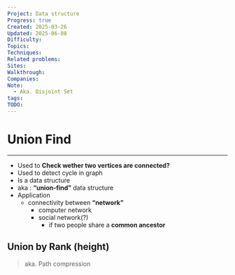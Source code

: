 ```yaml
---
Project: Data structure
Progress: true
Created: 2025-03-26
Updated: 2025-06-08
Difficulty: 
Topics: 
Techniques: 
Related problems: 
Sites: 
Walkthrough: 
Companies: 
Note:
  - Aka. Disjoint Set
tags: 
TODO: 
---
```

# Union Find
---
- Used to **Check wether two vertices are connected?**
- Used to detect cycle in graph
- Is a data structure
- aka : **“union-find”** data structure
- Application
    - connectivity between **“network”**
        - computer network
        - social network(?)
            - if two people share a **common ancestor**

## Union by Rank (height)
> aka. Path compression

